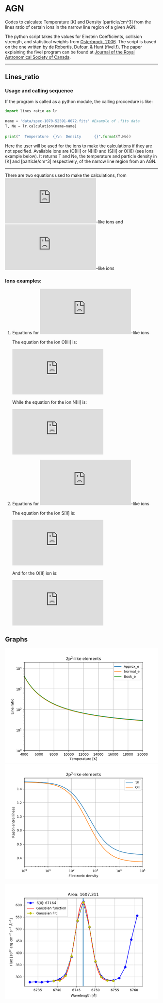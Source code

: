 # AGN
Codes to calculate Temperature [K] and Density [particle/cm^3] from the lines ratio of certain ions in the narrow line region of a given AGN. 

The python script takes the values for Einstein Coefficients, collision strength, and statistical weights from [Osterbrock, 2006](http://adsabs.harvard.edu/abs/2006agna.book.....O).
The script is based on the one written by de Robertis, Dufour, & Hunt (fivel.f). The paper explaining the fivel program can be found at [Journal of the Royal Astronomical Society of Canada](http://adsabs.harvard.edu/abs/1987JRASC..81..195D).

---
## Lines_ratio

### Usage and calling sequence

If the program is called as a python module, the calling proccedure is like:
```python
import lines_ratio as lr
  
name = 'data/spec-1070-52591-0072.fits' #Example of .fits data
T, Ne = lr.calculation(name=name)

print("  Temperature  {}\n  Density      {}".format(T,Ne))
```
Here the user will be ased for the ions to make the calculations if they are not specified. Avaliable ions are (O[III] or N[II]) and (S[II] or O[II]) (see Ions example below).  It returns T and Ne, the temperature and particle density in [K] and [particle/cm^3] respectively, of the narrow line region from an AGN.

---
There are two equations used to make the calculations, from ![2p2](https://latex.codecogs.com/gif.latex?2p%5E2)-like ions and ![2p3](https://latex.codecogs.com/gif.latex?2p%5E3)-like ions 


### Ions examples:

1. Equations for ![2p2](https://latex.codecogs.com/gif.latex?2p%5E2)-like ions

   The equation for the ion O[III] is:  

     ![oiii](https://latex.codecogs.com/gif.latex?%5Cfrac%7Bj_%7BDP%7D%7D%7Bj_%7BSD%7D%7D%3D0.054e%5E%7B32976/T%7D%5Cfrac%7B%5Cleft%5B%20%5Cfrac%7BNe%7D%7BT%5E%7B1/2%7D%7D&plus;2.44%5Ctimes%2010%5E5%5Cleft%28%201&plus;0.1107e%5E%7B-32976/T%7D%20%5Cright%29%20%5Cright%5D%7D%20%7B%5Cfrac%7BNe%7D%7BT%5E%7B1/2%7D%7D%20&plus;1692%7D)

   While the equation for the ion N[II] is:

     ![nii](https://latex.codecogs.com/gif.latex?%5Cfrac%7Bj_%7BDP%7D%7D%7Bj_%7BSD%7D%7D%3D0.013e%5E%7B25000/T%7D%5Cfrac%7B%5Cleft%5B%20%5Cfrac%7BNe%7D%7BT%5E%7B1/2%7D%7D&plus;1.07%5Ctimes%2010%5E5%5Cleft%28%201&plus;0.106e%5E%7B-25000/T%7D%20%5Cright%29%20%5Cright%5D%7D%20%7B%5Cfrac%7BNe%7D%7BT%5E%7B1/2%7D%7D%20&plus;171%7D)


2. Equations for ![2p3](https://latex.codecogs.com/gif.latex?2p%5E3)-like ions

   The equation for the ion S[II] is:

     ![sii](https://latex.codecogs.com/gif.latex?%5Cfrac%7Bj_%7B6716%7D%7D%7Bj_%7B6731%7D%7D%3D%5Cfrac%7B3A_%7B6716%7D%7D%7B2A_%7B6731%7D%7D%5Cleft%28%20%5Cfrac%7BN_e%20C&plus;0.26A_%7B6731%7D%7D%7BN_e%20C&plus;0.26A_%7B6716%7D%7D%20%5Cright%29)

   And for the O[II] ion is:

     ![oii](https://latex.codecogs.com/gif.latex?%5Cfrac%7Bj_%7B3726%7D%7D%7Bj_%7B3729%7D%7D%3D%5Cfrac%7B3A_%7B3726%7D%7D%7B2A_%7B3729%7D%7D%5Cleft%28%20%5Cfrac%7BN_e%20C&plus;1.60A_%7B3729%7D%7D%7BN_e%20C&plus;1.60A_%7B3726%7D%7D%20%5Cright%29)


## Graphs

![2p2](plots/2p2.png)  
![2p3](plots/2p3.png)

![gaussian](plots/1gaussian.png)

